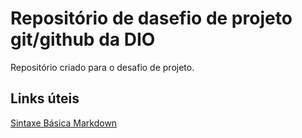 # Repositório de dasefio de projeto git/github da DIO
Repositório criado para o desafio de projeto.

## Links úteis
[Sintaxe Básica Markdown](https://www.markdownguide.org/)
